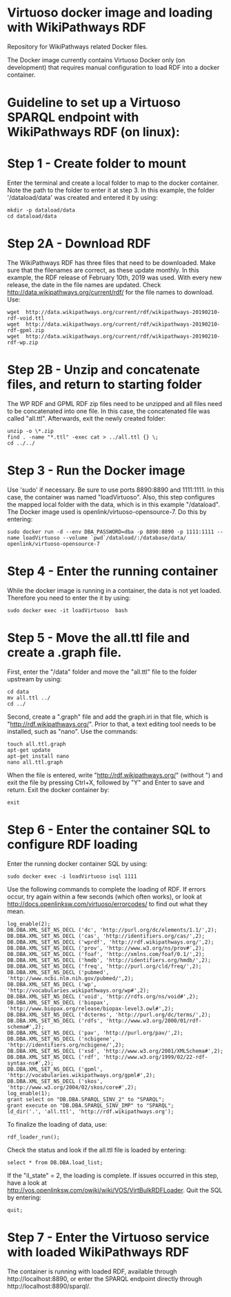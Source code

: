 # Virtuoso docker image and loading with WikiPathways RDF

Repository for WikiPathways related Docker files.

The Docker image currently contains Virtuoso Docker only (on development) that requires manual configuration to load RDF into a docker container.
 
 
# Guideline to set up a Virtuoso SPARQL endpoint with WikiPathways RDF (on linux):

# Step 1 - Create folder to mount
Enter the terminal and create a local folder to map to the docker container. Note the path to the folder to enter it at step 3. In this example, the folder '/dataload/data' was created and entered it by using:
```
mkdir -p dataload/data
cd dataload/data
```

# Step 2A - Download RDF
The WikiPathways RDF has three files that need to be downloaded. Make sure that the filenames are correct, as these update monthly. In this example, the RDF release of February 10th, 2019 was used. With every new release, the date in the file names are updated. Check http://data.wikipathways.org/current/rdf/ for the file names to download. Use:
```
wget  http://data.wikipathways.org/current/rdf/wikipathways-20190210-rdf-void.ttl
wget  http://data.wikipathways.org/current/rdf/wikipathways-20190210-rdf-gpml.zip
wget  http://data.wikipathways.org/current/rdf/wikipathways-20190210-rdf-wp.zip
```

# Step 2B - Unzip and concatenate files, and return to starting folder
The WP RDF and GPML RDF zip files need to be unzipped and all files need to be concatenated into one file. In this case, the concatenated file was called "all.ttl". Afterwards, exit the newly created folder:
```
unzip -o \*.zip
find . -name "*.ttl" -exec cat > ../all.ttl {} \;
cd ../../
```

# Step 3 - Run the Docker image
Use 'sudo' if necessary. Be sure to use ports 8890:8890 and 1111:1111. In this case, the container was named "loadVirtuoso". Also, this step configures the mapped local folder with the data, which is in this example "/dataload". The Docker image used  is openlink/virtuoso-opensource-7. Do this by entering:
```
sudo docker run -d --env DBA_PASSWORD=dba -p 8890:8890 -p 1111:1111 --name loadVirtuoso --volume `pwd`/dataload/:/database/data/  openlink/virtuoso-opensource-7
```

# Step 4 - Enter the running container
While the docker image is running in a container, the data is not yet loaded. Therefore you need to enter the it by using:

```
sudo docker exec -it loadVirtuoso  bash
```

# Step 5 - Move the all.ttl file and create a .graph file.
First, enter the "/data" folder and move the "all.ttl" file to the folder upstream by using:
```
cd data
mv all.ttl ../
cd ../
```

Second, create a ".graph" file and add the graph.iri in that file, which is "http://rdf.wikipathways.org/". Prior to that, a text editing tool needs to be installed, such as "nano". Use the commands:
```
touch all.ttl.graph
apt-get update
apt-get install nano
nano all.ttl.graph 
```

When the file is entered, write "http://rdf.wikipathways.org/" (without ") and exit the file by pressing Ctrl+X, followed by "Y" and Enter to save and return. Exit the docker container by:
```
exit
```

# Step 6 - Enter the container SQL to configure RDF loading
Enter the running docker container SQL by using: 
```
sudo docker exec -i loadVirtuoso isql 1111
```

Use the following commands to complete the loading of RDF. If errors occur, try again within a few seconds (which often works), or look at http://docs.openlinksw.com/virtuoso/errorcodes/ to find out what they mean. 
```
log_enable(2);
DB.DBA.XML_SET_NS_DECL ('dc', 'http://purl.org/dc/elements/1.1/',2);
DB.DBA.XML_SET_NS_DECL ('cas', 'http://identifiers.org/cas/',2);
DB.DBA.XML_SET_NS_DECL ('wprdf', 'http://rdf.wikipathways.org/',2);
DB.DBA.XML_SET_NS_DECL ('prov', 'http://www.w3.org/ns/prov#',2);
DB.DBA.XML_SET_NS_DECL ('foaf', 'http://xmlns.com/foaf/0.1/',2);
DB.DBA.XML_SET_NS_DECL ('hmdb', 'http://identifiers.org/hmdb/',2);
DB.DBA.XML_SET_NS_DECL ('freq', 'http://purl.org/cld/freq/',2);
DB.DBA.XML_SET_NS_DECL ('pubmed', 'http://www.ncbi.nlm.nih.gov/pubmed/',2);
DB.DBA.XML_SET_NS_DECL ('wp', 'http://vocabularies.wikipathways.org/wp#',2);
DB.DBA.XML_SET_NS_DECL ('void', 'http://rdfs.org/ns/void#',2);
DB.DBA.XML_SET_NS_DECL ('biopax', 'http://www.biopax.org/release/biopax-level3.owl#',2);
DB.DBA.XML_SET_NS_DECL ('dcterms', 'http://purl.org/dc/terms/',2);
DB.DBA.XML_SET_NS_DECL ('rdfs', 'http://www.w3.org/2000/01/rdf-schema#',2);
DB.DBA.XML_SET_NS_DECL ('pav', 'http://purl.org/pav/',2);
DB.DBA.XML_SET_NS_DECL ('ncbigene', 'http://identifiers.org/ncbigene/',2);
DB.DBA.XML_SET_NS_DECL ('xsd', 'http://www.w3.org/2001/XMLSchema#',2);
DB.DBA.XML_SET_NS_DECL ('rdf', 'http://www.w3.org/1999/02/22-rdf-syntax-ns#',2);
DB.DBA.XML_SET_NS_DECL ('gpml', 'http://vocabularies.wikipathways.org/gpml#',2);
DB.DBA.XML_SET_NS_DECL ('skos', 'http://www.w3.org/2004/02/skos/core#',2);
log_enable(1);
grant select on "DB.DBA.SPARQL_SINV_2" to "SPARQL";
grant execute on "DB.DBA.SPARQL_SINV_IMP" to "SPARQL";
ld_dir('.', 'all.ttl', 'http://rdf.wikipathways.org');
```

To finalize the loading of data, use:
```
rdf_loader_run();
```

Check the status and look if the all.ttl file is loaded by entering:
```
select * from DB.DBA.load_list;
```

If the "il_state" = 2, the loading is complete. If issues occurred in this step, have a look at http://vos.openlinksw.com/owiki/wiki/VOS/VirtBulkRDFLoader. 
Quit the SQL by entering:
```
quit;
```

# Step 7 - Enter the Virtuoso service with loaded WikiPathways RDF
The container is running with loaded RDF, available through http://localhost:8890, or enter the SPARQL endpoint directly through http://localhost:8890/sparql/.



